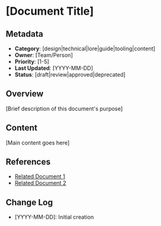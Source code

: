 # [Document Title]

## Metadata
- **Category**: [design|technical|lore|guide|tooling|content]
- **Owner**: [Team/Person]
- **Priority**: [1-5]
- **Last Updated**: [YYYY-MM-DD]
- **Status**: [draft|review|approved|deprecated]

## Overview
[Brief description of this document's purpose]

## Content
[Main content goes here]

## References
- [Related Document 1](link)
- [Related Document 2](link)

## Change Log
- [YYYY-MM-DD]: Initial creation
